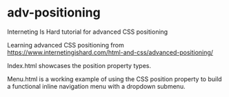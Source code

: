 # adv-positioning
Interneting Is Hard tutorial for advanced CSS positioning

Learning advanced CSS positioning from https://www.internetingishard.com/html-and-css/advanced-positioning/

Index.html showcases the position property types.

Menu.html is a working example of using the CSS position property to build a functional inline navigation menu with a dropdown submenu.